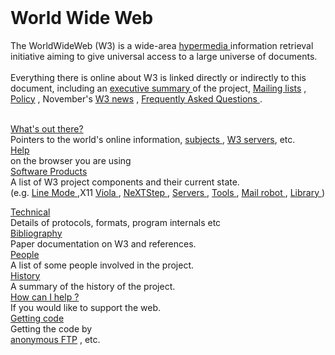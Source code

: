 <!DOCTYPE html>
<html lang="en">
<head>
	<meta charset="UTF-8">
	<meta name="viewport" content="width=device-width, initial-scale=1.0">
	<title>The World Wide Web Project</title>
    <style>
        h1 {
          margin-top: 0px;
        }
      </style>
</head>
<body>
 <h1>World Wide Web</h1>


<p> The WorldWideWeb (W3) is a wide-area
    <a href="https://www.hypermedia"> hypermedia </a>
    information retrieval initiative aiming to give 
    universal access to a large universe of documents.
    <br>
    <br>
Everything there is online about W3 is linked directly or 
indirectly to this document, including an 
<a href="https://www.executivesummary">executive summary </a> 
of the project, 
<a href="https://www.Mailinglists">Mailing lists</a> , 
<a href="https://www.Policy">Policy</a> , November's
<a href="https://www.w3news">W3 news</a> , 
<a href="https://www.faq">Frequently Asked Questions </a>.
<br>
<br>

<a href="https://www.whatout">What's out there?</a>
<br>
Pointers to the world's online information, 
<a href="https://www.subjects">subjects </a>,
<a href="https://www.w3servers">W3 servers</a>, etc.<br>
<a href="https://www.help">Help</a><br>
on the browser you are using <br>
<a href="https://www.SoftwareProducts">Software Products</a><br>
A list of W3 project components and their current state.<br>
 (e.g. <a href="https://www.linemode">Line Mode </a>,X11
 <a href="https://www.viola"> Viola </a>,
 <a href="https://www.NeXTStep"> NeXTStep </a>, 
 <a href="https://www.servers">Servers </a>, 
 <a href="https://www.Tools">Tools </a> , 
 <a href="https://www.mailrobot">Mail robot </a>, 
 <a href="https://www.Library">Library </a>)
<br>

<a href="https://www.Technical">Technical</a><br>
      Details of protocols, formats, program internals etc<br>
<a href="https://www.Bibliography">Bibliography</a><br>
      Paper documentation on W3 and references.<br>
<a href="https://www.people">People</a><br>
      A list of some people involved in the project.<br>
<a href="https://www.history">History</a><br>
      A summary of the history of the project.<br>
<a href="https://www.help">How can I help ?</a><br>
      If you would like to support the web.<br>
<a href="https://www.Gettingcode">Getting code</a><br>
    Getting the code by<br>
<a href="https://www.anonymous">anonymous FTP</a> , etc.<br>

</p>
</body>
</html>
